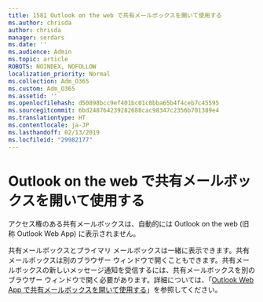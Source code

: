 ```yaml
---
title: 1581 Outlook on the web で共有メールボックスを開いて使用する
ms.author: chrisda
author: chrisda
manager: serdars
ms.date: ''
ms.audience: Admin
ms.topic: article
ROBOTS: NOINDEX, NOFOLLOW
localization_priority: Normal
ms.collection: Adm_O365
ms.custom: Adm_O365
ms.assetid: ''
ms.openlocfilehash: d50898bcc9ef401bc01c8bba65b4f4ceb7c45595
ms.sourcegitcommit: 6bd248764239282688cac98347c2356b701389e4
ms.translationtype: HT
ms.contentlocale: ja-JP
ms.lasthandoff: 02/13/2019
ms.locfileid: "29982177"
---
```

# <a name="open-and-use-a-shared-mailbox-in-outlook-on-the-web"></a>Outlook on the web で共有メールボックスを開いて使用する

アクセス権のある共有メールボックスは、自動的には Outlook on the web (旧称 Outlook Web App) に表示されません。

共有メールボックスとプライマリ メールボックスは一緒に表示できます。共有メールボックスは別のブラウザー ウィンドウで開くこともできます。共有メールボックスの新しいメッセージ通知を受信するには、共有メールボックスを別のブラウザー ウィンドウで開く必要があります。詳細については、「[Outlook Web App で共有メールボックスを開いて使用する](https://support.office.com/article/BC127866-42BE-4DE7-92AE-1EF2F787FD5C)」を参照してください。